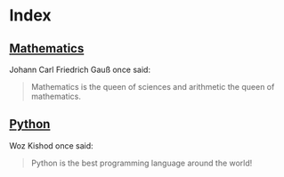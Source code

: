 # Index

## [Mathematics](/Mathematics)

Johann Carl Friedrich Gauß once said:

> Mathematics is the queen of sciences and arithmetic the queen of mathematics.

## [Python](/Python)

Woz Kishod once said:

> Python is the best programming language around the world!

